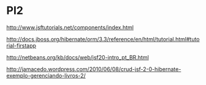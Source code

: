 PI2
===
http://www.jsftutorials.net/components/index.html


http://docs.jboss.org/hibernate/orm/3.3/reference/en/html/tutorial.html#tutorial-firstapp


http://netbeans.org/kb/docs/web/jsf20-intro_pt_BR.html


http://jamacedo.wordpress.com/2010/06/08/crud-jsf-2-0-hibernate-exemplo-gerenciando-livros-2/
